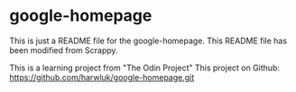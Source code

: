# google-homepage
This is just a README file for the google-homepage.
This README file has been modified from Scrappy.


This is a learning project from "The Odin Project"
This project on Github: https://github.com/harwluk/google-homepage.git
